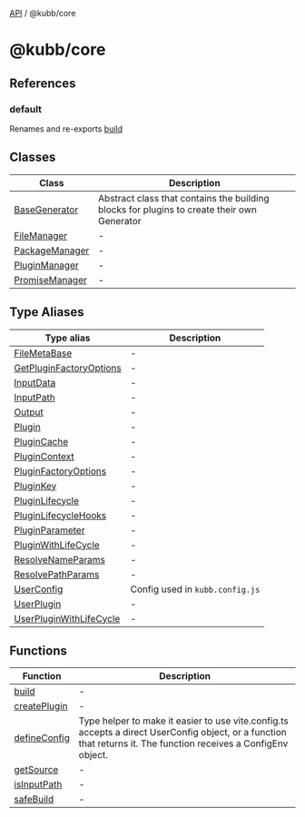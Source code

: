 [API](../../packages.md) / @kubb/core

# @kubb/core

## References

### default

Renames and re-exports [build](functions/build.md)

## Classes

| Class | Description |
| ------ | ------ |
| [BaseGenerator](classes/BaseGenerator.md) | Abstract class that contains the building blocks for plugins to create their own Generator |
| [FileManager](classes/FileManager.md) | - |
| [PackageManager](classes/PackageManager.md) | - |
| [PluginManager](classes/PluginManager.md) | - |
| [PromiseManager](classes/PromiseManager.md) | - |

## Type Aliases

| Type alias | Description |
| ------ | ------ |
| [FileMetaBase](type-aliases/FileMetaBase.md) | - |
| [GetPluginFactoryOptions](type-aliases/GetPluginFactoryOptions.md) | - |
| [InputData](type-aliases/InputData.md) | - |
| [InputPath](type-aliases/InputPath.md) | - |
| [Output](type-aliases/Output.md) | - |
| [Plugin](type-aliases/Plugin.md) | - |
| [PluginCache](type-aliases/PluginCache.md) | - |
| [PluginContext](type-aliases/PluginContext.md) | - |
| [PluginFactoryOptions](type-aliases/PluginFactoryOptions.md) | - |
| [PluginKey](type-aliases/PluginKey.md) | - |
| [PluginLifecycle](type-aliases/PluginLifecycle.md) | - |
| [PluginLifecycleHooks](type-aliases/PluginLifecycleHooks.md) | - |
| [PluginParameter](type-aliases/PluginParameter.md) | - |
| [PluginWithLifeCycle](type-aliases/PluginWithLifeCycle.md) | - |
| [ResolveNameParams](type-aliases/ResolveNameParams.md) | - |
| [ResolvePathParams](type-aliases/ResolvePathParams.md) | - |
| [UserConfig](type-aliases/UserConfig.md) | Config used in `kubb.config.js` |
| [UserPlugin](type-aliases/UserPlugin.md) | - |
| [UserPluginWithLifeCycle](type-aliases/UserPluginWithLifeCycle.md) | - |

## Functions

| Function | Description |
| ------ | ------ |
| [build](functions/build.md) | - |
| [createPlugin](functions/createPlugin.md) | - |
| [defineConfig](functions/defineConfig.md) | Type helper to make it easier to use vite.config.ts accepts a direct UserConfig object, or a function that returns it. The function receives a ConfigEnv object. |
| [getSource](functions/getSource.md) | - |
| [isInputPath](functions/isInputPath.md) | - |
| [safeBuild](functions/safeBuild.md) | - |
